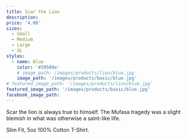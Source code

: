 ```yaml
---
title: Scar the Lion
description:
price: '4.00'
sizes:
  - Small
  - Medium
  - Large
  - XL
styles:
  - name: Blue
    color: '#39589e'
    # image_path: /images/products/lion/blue.jpg
    image_path: '/images/products/basic/blue.jpg'
# featured_image_path: '/images/products/lion/blue.jpg'
featured_image_path: '/images/products/basic/blue.jpg'
facebook_image_path:
---
```


Scar the lion is always true to himself. The Mufasa tragedy was a slight blemish in what was otherwise a saint-like life.

Slim Fit, 5oz 100% Cotton T-Shirt.